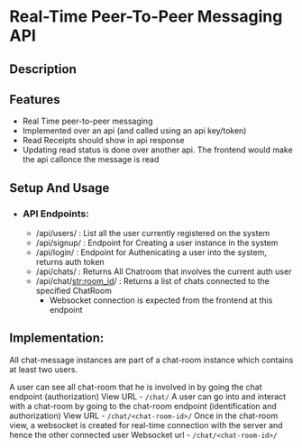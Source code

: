 # Real-Time Peer-To-Peer Messaging API

## Description

## Features
- Real Time peer-to-peer messaging
- Implemented over an api (and called using an api key/token)
- Read Receipts should show in api response
- Updating read status is done over another api. The frontend would make the api callonce the message is read

## Setup And Usage


 - ### API Endpoints:
   - /api/users/  : List all the user currently registered on the system
   - /api/signup/ : Endpoint for Creating a user instance in the system
   - /api/login/  : Endpoint for Authenicating a user into the system, returns auth token
   - /api/chats/  : Returns All Chatroom that involves the current auth user
   - /api/chat/<str:room_id>/ : Returns a list of chats connected to the specified ChatRoom
     - Websocket connection is expected from the frontend at this endpoint

## Implementation:
All chat-message instances are part of a chat-room instance which contains at least two users.

A user can see all chat-room that he is involved in by going the chat endpoint (authorization)
    View URL - `/chat/`
A user can go into and interact with a chat-room by going to the chat-room endpoint (identification and authorization)
    View URL - `/chat/<chat-room-id>/`
    Once in the chat-room view, a websocket is created for real-time connection with the server and hence the other connected user
    Websocket url - `/chat/<chat-room-id>/`

